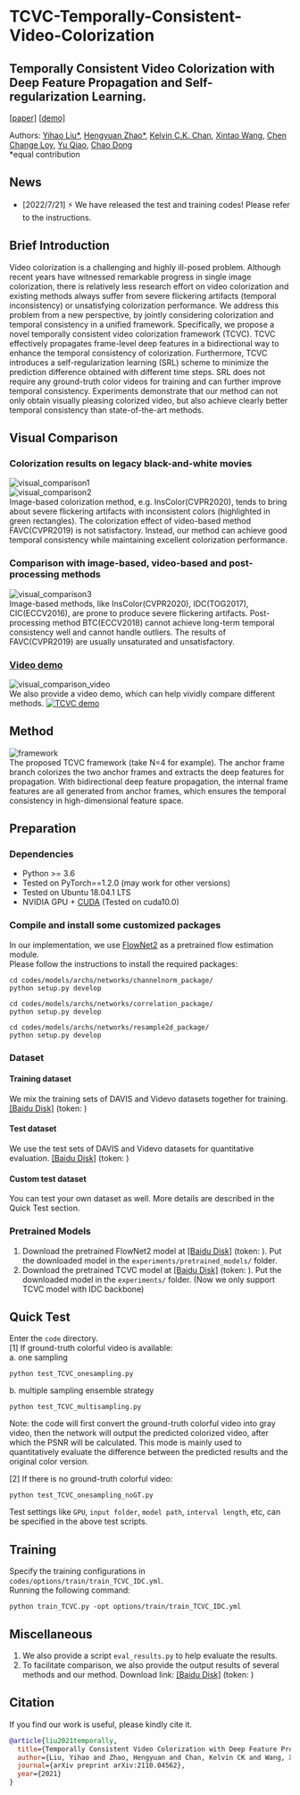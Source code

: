# TCVC-Temporally-Consistent-Video-Colorization
## Temporally Consistent Video Colorization with Deep Feature Propagation and Self-regularization Learning.  
[[paper]](https://arxiv.org/pdf/2110.04562.pdf) [[demo]](https://www.youtube.com/watch?v=c7dczMs-olE&t=22s)
  
Authors: [Yihao Liu*](https://scholar.google.com/citations?user=WRIYcNwAAAAJ&hl=en&oi=ao), [Hengyuan Zhao*](https://scholar.google.com/citations?user=QLSk-6IAAAAJ&hl=en&oi=ao), [Kelvin C.K. Chan](https://scholar.google.com/citations?user=QYTu_KQAAAAJ&hl=en&oi=ao), [Xintao Wang](https://scholar.google.com/citations?user=FQgZpQoAAAAJ&hl=en), [Chen Change Loy](https://scholar.google.com/citations?user=559LF80AAAAJ&hl=en), [Yu Qiao](https://scholar.google.com/citations?user=gFtI-8QAAAAJ&hl=en), [Chao Dong](https://scholar.google.com/citations?user=OSDCB0UAAAAJ&hl=en)  
*equal contribution

## News
- [2022/7/21] :zap: We have released the test and training codes! Please refer to the instructions.


## Brief Introduction
Video colorization is a challenging and highly ill-posed problem. Although recent years have witnessed remarkable progress in single image colorization, there is relatively less research effort on video colorization and existing methods always suffer from severe flickering artifacts (temporal inconsistency) or unsatisfying colorization performance. We address this problem from a new perspective, by jointly considering colorization and temporal consistency in a unified framework. Specifically, we propose a novel temporally consistent video colorization framework (TCVC). TCVC effectively propagates frame-level deep features in a bidirectional way to enhance the temporal consistency of colorization. Furthermore, TCVC introduces a self-regularization learning (SRL) scheme to minimize the prediction difference obtained with different time steps. SRL does not require any ground-truth color videos for training and can further improve temporal consistency. Experiments demonstrate that our method can not only obtain visually pleasing colorized video, but also achieve clearly better temporal consistency than state-of-the-art methods.

## Visual Comparison
### Colorization results on legacy black-and-white movies 
![visual_comparison1](compare1.png)  
![visual_comparison2](compare2.png)  
Image-based colorization method, e.g. InsColor(CVPR2020), tends to bring about severe flickering artifacts with inconsistent colors (highlighted in green rectangles). The colorization effect of video-based method FAVC(CVPR2019) is not satisfactory. Instead, our method can achieve good temporal consistency while maintaining excellent colorization performance.

### Comparison with image-based, video-based and post-processing methods
![visual_comparison3](compare3.png)  
Image-based methods, like InsColor(CVPR2020), IDC(TOG2017), CIC(ECCV2016), are prone to produce severe flickering artifacts. Post-processing method BTC(ECCV2018) cannot achieve long-term temporal consistency well and cannot handle outliers. The results of FAVC(CVPR2019) are usually unsaturated and unsatisfactory.
  
### [Video demo](https://www.youtube.com/watch?v=c7dczMs-olE&t=22s)
![visual_comparison_video](compare_video.png)  
We also provide a video demo, which can help vividly compare different methods. 
[![TCVC demo](https://res.cloudinary.com/marcomontalbano/image/upload/v1634567120/video_to_markdown/images/youtube--c7dczMs-olE-c05b58ac6eb4c4700831b2b3070cd403.jpg)](https://www.youtube.com/watch?v=c7dczMs-olE&t=22s "TCVC demo")

## Method
![framework](framework.png)  
The proposed TCVC framework (take N=4 for example). The anchor frame branch colorizes the two anchor frames and extracts the deep features for propagation. With bidirectional deep feature propagation, the internal frame features are all generated from anchor frames, which ensures the temporal consistency in high-dimensional feature space.

## Preparation
### Dependencies
- Python >= 3.6
- Tested on PyTorch==1.2.0 (may work for other versions)
- Tested on Ubuntu 18.04.1 LTS
- NVIDIA GPU + [CUDA](https://developer.nvidia.com/cuda-downloads) (Tested on cuda10.0)

### Compile and install some customized packages
In our implementation, we use [FlowNet2](https://github.com/NVIDIA/flownet2-pytorch) as a pretrained flow estimation module.  
Please follow the instructions to install the required packages:
```
cd codes/models/archs/networks/channelnorm_package/
python setup.py develop
```
```
cd codes/models/archs/networks/correlation_package/
python setup.py develop
```
```
cd codes/models/archs/networks/resample2d_package/
python setup.py develop
```

### Dataset
#### Training dataset
We mix the training sets of DAVIS and Videvo datasets together for training.
[[Baidu Disk]]() (token: )

#### Test dataset
We use the test sets of DAVIS and Videvo datasets for quantitative evaluation.
[[Baidu Disk]]() (token: )

#### Custom test dataset
You can test your own dataset as well. More details are described in the Quick Test section.

### Pretrained Models
1. Download the pretrained FlowNet2 model at [[Baidu Disk]]() (token: ). Put the downloaded model in the `experiments/pretrained_models/` folder.  
2. Download the pretrained TCVC model at [[Baidu Disk]]() (token: ). Put the downloaded model in the `experiments/` folder. (Now we only support TCVC model with IDC backbone)  

## Quick Test
Enter the `code` directory.  
[1] If ground-truth colorful video is available:  
a. one sampling  
```
python test_TCVC_onesampling.py
```
b. multiple sampling ensemble strategy  
```
python test_TCVC_multisampling.py
```  
Note: the code will first convert the ground-truth colorful video into gray video, then the network will output the predicted colorized video, after which the PSNR will be calculated. This mode is mainly used to quantitatively evaluate the difference between the predicted results and the original color version.  

[2] If there is no ground-truth colorful video:  
```
python test_TCVC_onesampling_noGT.py  
```

Test settings like `GPU`, `input folder`, `model path`, `interval length`, etc, can be specified in the above test scripts.

## Training
Specify the training configurations in `codes/options/train/train_TCVC_IDC.yml`.  
Running the following command:  
```
python train_TCVC.py -opt options/train/train_TCVC_IDC.yml
```

## Miscellaneous
1. We also provide a script `eval_results.py` to help evaluate the results.  
2. To facilitate comparison, we also provide the output results of several methods and our method. Download link: [[Baidu Disk]]() (token: )  

## Citation
If you find our work is useful, please kindly cite it.
  
```BibTex
@article{liu2021temporally,
  title={Temporally Consistent Video Colorization with Deep Feature Propagation and Self-regularization Learning},
  author={Liu, Yihao and Zhao, Hengyuan and Chan, Kelvin CK and Wang, Xintao and Loy, Chen Change and Qiao, Yu and Dong, Chao},
  journal={arXiv preprint arXiv:2110.04562},
  year={2021}
}
```
